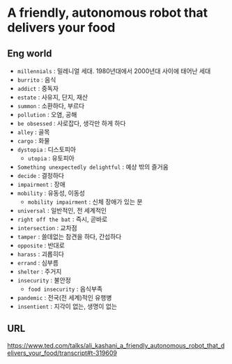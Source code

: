 # A friendly, autonomous robot that delivers your food

## Eng world

- `millennials` : 밀레니얼 세대. 1980년대에서 2000년대 사이에 태어난 세대
- `burrito` : 음식
- `addict` : 중독자
- `estate` : 사유지, 단지, 재산
- `summon` : 소환하다, 부르다
- `pollution` : 오염, 공해
- `be obsessed` : 사로잡다, 생각만 하게 하다
- `alley` : 골목
- `cargo` : 화물
- `dystopia` : 디스토피아
  - `utopia` : 유토피아
- `Something unexpectedly delightful` : 예상 밖의 즐거움
- `decide` : 결정하다
- `impairment` : 장애
- `mobility` : 유동성, 이동성
  - `mobility impairment` : 신체 장애가 있는 분
- `universal` : 일반적인, 전 세계적인
- `right off the bat` : 즉시, 곧바로
- `intersection` : 교차점
- `tamper` : 쓸데없는 참견을 하다, 간섭하다
- `opposite` : 반대로
- `harass` : 괴롭히다
- `errand` : 심부름
- `shelter` : 주거지
- `insecurity` : 불안정
  - `food insecurity` : 음식부족
- `pandemic` : 전국(전 세계)적인 유행병
- `insentient` : 지각이 없는, 생명이 없는

## URL

<https://www.ted.com/talks/ali_kashani_a_friendly_autonomous_robot_that_delivers_your_food/transcript#t-319609>

